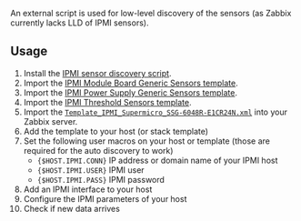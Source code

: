 An external script is used for low-level discovery of the sensors (as Zabbix currently lacks LLD of IPMI sensors).

## Usage
1. Install the [IPMI sensor discovery script](../Sensor_Discovery).
2. Import the [IPMI Module Board Generic Sensors template](../Module_Board_Generic_Sensors).
3. Import the [IPMI Power Supply Generic Sensors template](../Power_Supply_Generic_Sensors).
4. Import the [IPMI Threshold Sensors template](../Threshold_Sensors).
5. Import the
   [`Template_IPMI_Supermicro_SSG-6048R-E1CR24N.xml`](Template_IPMI_Supermicro_SSG-6048R-E1CR24N.xml)
   into your Zabbix server.
6. Add the template to your host (or stack template)
7. Set the following user macros on your host or template (those are required
   for the auto discovery to work)
   * `{$HOST.IPMI.CONN}` IP address or domain name of your IPMI host
   * `{$HOST.IPMI.USER}` IPMI user
   * `{$HOST.IPMI.PASS}` IPMI password
8. Add an IPMI interface to your host
9. Configure the IPMI parameters of your host
10. Check if new data arrives
